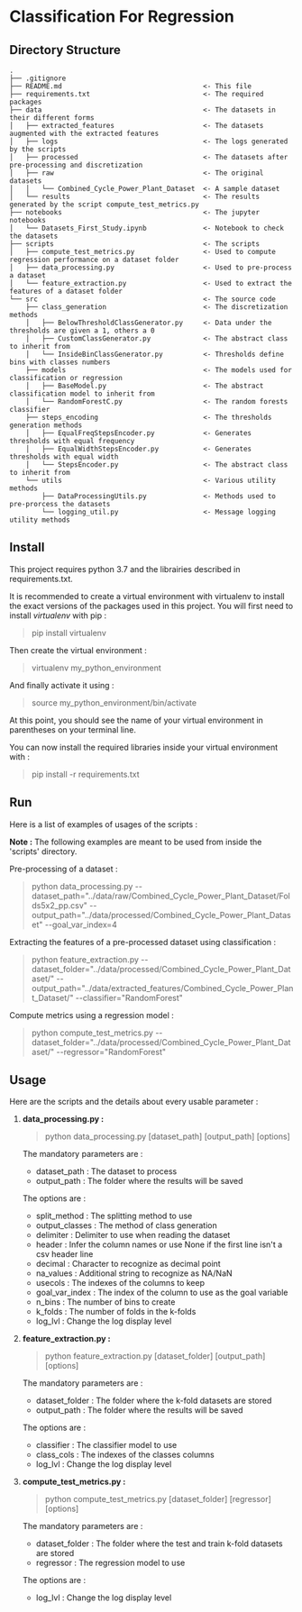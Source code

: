 # Classification For Regression

## Directory Structure
    .
    ├── .gitignore
    ├── README.md                                   <- This file
    ├── requirements.txt                            <- The required packages
    ├── data                                        <- The datasets in their different forms
    │   ├── extracted_features                      <- The datasets augmented with the extracted features
    │   ├── logs                                    <- The logs generated by the scripts
    │   ├── processed                               <- The datasets after pre-processing and discretization
    │   ├── raw                                     <- The original datasets
    │   │   └── Combined_Cycle_Power_Plant_Dataset  <- A sample dataset
    │   └── results                                 <- The results generated by the script compute_test_metrics.py
    ├── notebooks                                   <- The jupyter notebooks
    │   └── Datasets_First_Study.ipynb              <- Notebook to check the datasets
    ├── scripts                                     <- The scripts
    │   ├── compute_test_metrics.py                 <- Used to compute regression performance on a dataset folder
    │   ├── data_processing.py                      <- Used to pre-process a dataset
    │   └── feature_extraction.py                   <- Used to extract the features of a dataset folder
    └── src                                         <- The source code
        ├── class_generation                        <- The discretization methods
        │   ├── BelowThresholdClassGenerator.py     <- Data under the thresholds are given a 1, others a 0
        │   ├── CustomClassGenerator.py             <- The abstract class to inherit from
        │   └── InsideBinClassGenerator.py          <- Thresholds define bins with classes numbers
        ├── models                                  <- The models used for classification or regression
        │   ├── BaseModel.py                        <- The abstract classification model to inherit from
        │   └── RandomForestC.py                    <- The random forests classifier
        ├── steps_encoding                          <- The thresholds generation methods
        │   ├── EqualFreqStepsEncoder.py            <- Generates thresholds with equal frequency
        │   ├── EqualWidthStepsEncoder.py           <- Generates thresholds with equal width
        │   └── StepsEncoder.py                     <- The abstract class to inherit from
        └── utils                                   <- Various utility methods
            ├── DataProcessingUtils.py              <- Methods used to pre-prorcess the datasets
            └── logging_util.py                     <- Message logging utility methods


## Install
This project requires python 3.7 and the librairies described in requirements.txt.

It is recommended to create a virtual environment with virtualenv to install the exact versions of the packages used in this project. You will first need to install *virtualenv* with pip :
> pip install virtualenv

Then create the virtual environment :
> virtualenv my_python_environment

And finally activate it using :
> source my_python_environment/bin/activate

At this point, you should see the name of your virtual environment in parentheses on your terminal line.

You can now install the required libraries inside your virtual environment with :
> pip install -r requirements.txt


## Run
Here is a list of examples of usages of the scripts :

**Note :** The following examples are meant to be used from inside the 'scripts' directory.

Pre-processing of a dataset :
> python data_processing.py --dataset_path="../data/raw/Combined_Cycle_Power_Plant_Dataset/Folds5x2_pp.csv" --output_path="../data/processed/Combined_Cycle_Power_Plant_Dataset" --goal_var_index=4

Extracting the features of a pre-processed dataset using classification :
> python feature_extraction.py --dataset_folder="../data/processed/Combined_Cycle_Power_Plant_Dataset/" --output_path="../data/extracted_features/Combined_Cycle_Power_Plant_Dataset/" --classifier="RandomForest"

Compute metrics using a regression model :
> python compute_test_metrics.py --dataset_folder="../data/processed/Combined_Cycle_Power_Plant_Dataset/" --regressor="RandomForest"


## Usage
Here are the scripts and the details about every usable parameter :

1) **data_processing.py :**
    > python data_processing.py [dataset_path] [output_path] [options]
   
    The mandatory parameters are :
    * dataset_path : The dataset to process
    * output_path : The folder where the results will be saved
   
    The options are :
    * split_method : The splitting method to use
    * output_classes : The method of class generation
    * delimiter : Delimiter to use when reading the dataset
    * header : Infer the column names or use None if the first line isn't a csv header line
    * decimal : Character to recognize as decimal point
    * na_values : Additional string to recognize as NA/NaN
    * usecols : The indexes of the columns to keep
    * goal_var_index : The index of the column to use as the goal variable
    * n_bins : The number of bins to create
    * k_folds : The number of folds in the k-folds
    * log_lvl : Change the log display level

2) **feature_extraction.py :**
    > python feature_extraction.py [dataset_folder] [output_path] [options]

    The mandatory parameters are :
    * dataset_folder : The folder where the k-fold datasets are stored
    * output_path : The folder where the results will be saved

    The options are :
    * classifier : The classifier model to use
    * class_cols : The indexes of the classes columns
    * log_lvl : Change the log display level
   

3) **compute_test_metrics.py :**
    > python compute_test_metrics.py [dataset_folder] [regressor] [options]

    The mandatory parameters are :
    * dataset_folder : The folder where the test and train k-fold datasets are stored
    * regressor : The regression model to use

    The options are :
    * log_lvl : Change the log display level
